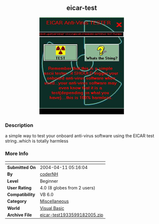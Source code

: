 ﻿<div align="center">

## eicar\-test

<img src="PIC20059181552395182.jpg">
</div>

### Description

a simple way to test your onboard anti-virus software using the EICAR test string..which is totally harmless
 
### More Info
 


<span>             |<span>
---                |---
**Submitted On**   |2004-04-11 05:16:04
**By**             |[coderNH](https://github.com/Planet-Source-Code/PSCIndex/blob/master/ByAuthor/codernh.md)
**Level**          |Beginner
**User Rating**    |4.0 (8 globes from 2 users)
**Compatibility**  |VB 6\.0
**Category**       |[Miscellaneous](https://github.com/Planet-Source-Code/PSCIndex/blob/master/ByCategory/miscellaneous__1-1.md)
**World**          |[Visual Basic](https://github.com/Planet-Source-Code/PSCIndex/blob/master/ByWorld/visual-basic.md)
**Archive File**   |[eicar\-test1933599182005\.zip](https://github.com/Planet-Source-Code/codernh-eicar-test__1-62604/archive/master.zip)








